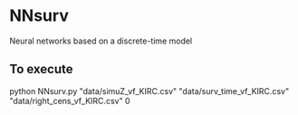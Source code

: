 # NNsurv
Neural networks based on a discrete-time model

## To execute
python NNsurv.py "data/simuZ_vf_KIRC.csv" "data/surv_time_vf_KIRC.csv" "data/right_cens_vf_KIRC.csv" 0
